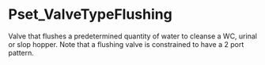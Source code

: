 # Pset_ValveTypeFlushing

Valve that flushes a predetermined quantity of water to cleanse a WC, urinal or slop hopper.
Note that a flushing valve is constrained to have a 2 port pattern.
